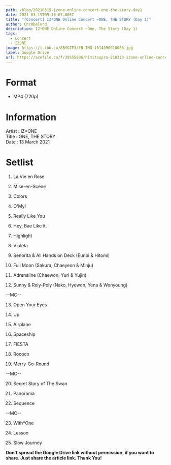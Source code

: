 ```yaml
---
path: /blog/20210315-izone-online-concert-one-the-story-day1
date: 2021-03-15T09:15:07.005Z
title: "[Concert] IZ*ONE Online Concert ~ONE, THE STORY (Day 1)"
author: Chr0balord
description: IZ*ONE Online Concert ~One, The Story (Day 1)
tags:
  - Concert
  - IZONE
image: https://i.ibb.co/8BYG7F3/FB-IMG-1614090910086.jpg
label: Google Drive
url: https://acefile.co/f/39555896/himitsupro-210313-izone-online-concert-one-the-story-day-1-720p-mp4
---
```

# Format

* MP4 (720p)

# Information

Artist : IZ*ONE <br>
Title : ONE, THE STORY <br>
Date : 13 March 2021 <br>

# Setlist

01. La Vie en Rose

02. Mise-en-Scene

03. Colors

04. O'My!

05. Really Like You

06. Hey, Bae Like it.

07. Highlight

08. Violeta

09. Senorita & All Hands on Deck (Eunbi & Hitomi)

10. Full Moon (Sakura, Chaeyeon & Minju)

11. Adrenaline (Chaewon, Yuri & Yujin)

12. Sunny & Roly-Poly (Nako, Hyewon, Yena & Wonyoung)

\--MC--

13. Open Your Eyes

14. Up

15. Airplane

16. Spaceship

17. FIESTA

18. Rococo

19. Merry-Go-Round

\--MC--

20. Secret Story of The Swan

21. Panorama

22. Sequence

\--MC--

23. With*One

24. Lesson

25. Slow Journey

**Don't spread the Google Drive link without permission, if you want to share. Just share the article link. Thank You!**